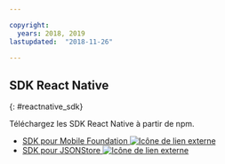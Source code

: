 ```yaml
---

copyright:
  years: 2018, 2019
lastupdated:  "2018-11-26"

---
```


##	SDK React Native
{: #reactnative_sdk}

Téléchargez les SDK React Native à partir de npm.

* [SDK pour Mobile Foundation ![Icône de lien externe](../../icons/launch-glyph.svg "Icône de lien externe")](https://www.npmjs.com/package/react-native-ibm-mobilefirst)
* [SDK pour JSONStore ![Icône de lien externe](../../icons/launch-glyph.svg "Icône de lien externe")](https://www.npmjs.com/package/react-native-mobilefirst-jsonstore)


